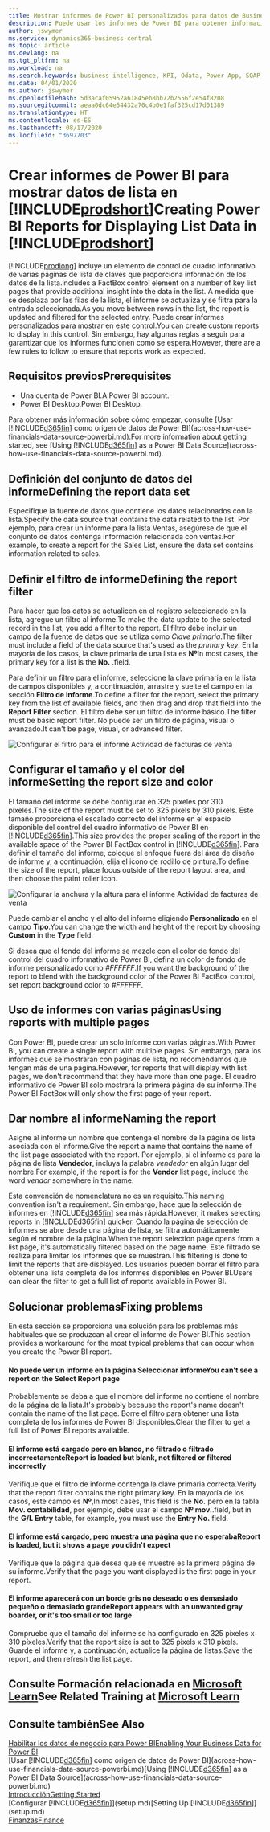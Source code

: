 ```yaml
---
title: Mostrar informes de Power BI personalizados para datos de Business Central | Documentos de Microsoft
description: Puede usar los informes de Power BI para obtener información adicional sobre los datos en las listas.
author: jswymer
ms.service: dynamics365-business-central
ms.topic: article
ms.devlang: na
ms.tgt_pltfrm: na
ms.workload: na
ms.search.keywords: business intelligence, KPI, Odata, Power App, SOAP, analysis
ms.date: 04/01/2020
ms.author: jswymer
ms.openlocfilehash: 5d3acaf05952a61845eb8bb72b2556f2e54f8208
ms.sourcegitcommit: aeaa0dc64e54432a70c4b0e1faf325cd17d01389
ms.translationtype: HT
ms.contentlocale: es-ES
ms.lasthandoff: 08/17/2020
ms.locfileid: "3697703"
---
```

# <a name="creating-power-bi-reports-for-displaying-list-data-in-prodshort"></a><span data-ttu-id="68621-103">Crear informes de Power BI para mostrar datos de lista en [!INCLUDE[prodshort](includes/prodshort.md)]</span><span class="sxs-lookup"><span data-stu-id="68621-103">Creating Power BI Reports for Displaying List Data in [!INCLUDE[prodshort](includes/prodshort.md)]</span></span>

[!INCLUDE[prodlong](includes/prodlong.md)] <span data-ttu-id="68621-104">incluye un elemento de control de cuadro informativo de varias páginas de lista de claves que proporciona información de los datos de la lista.</span><span class="sxs-lookup"><span data-stu-id="68621-104">includes a FactBox control element on a number of key list pages that provide additional insight into the data in the list.</span></span> <span data-ttu-id="68621-105">A medida que se desplaza por las filas de la lista, el informe se actualiza y se filtra para la entrada seleccionada.</span><span class="sxs-lookup"><span data-stu-id="68621-105">As you move between rows in the list, the report is updated and filtered for the selected entry.</span></span> <span data-ttu-id="68621-106">Puede crear informes personalizados para mostrar en este control.</span><span class="sxs-lookup"><span data-stu-id="68621-106">You can create custom reports to display in this control.</span></span> <span data-ttu-id="68621-107">Sin embargo, hay algunas reglas a seguir para garantizar que los informes funcionen como se espera.</span><span class="sxs-lookup"><span data-stu-id="68621-107">However, there are a few rules to follow to ensure that reports work as expected.</span></span>  

## <a name="prerequisites"></a><span data-ttu-id="68621-108">Requisitos previos</span><span class="sxs-lookup"><span data-stu-id="68621-108">Prerequisites</span></span>

- <span data-ttu-id="68621-109">Una cuenta de Power BI.</span><span class="sxs-lookup"><span data-stu-id="68621-109">A Power BI account.</span></span>
- <span data-ttu-id="68621-110">Power BI Desktop.</span><span class="sxs-lookup"><span data-stu-id="68621-110">Power BI Desktop.</span></span>

<span data-ttu-id="68621-111">Para obtener más información sobre cómo empezar, consulte [Usar [!INCLUDE[d365fin](includes/d365fin_md.md)] como origen de datos de Power BI](across-how-use-financials-data-source-powerbi.md).</span><span class="sxs-lookup"><span data-stu-id="68621-111">For more information about getting started, see [Using [!INCLUDE[d365fin](includes/d365fin_md.md)] as a Power BI Data Source](across-how-use-financials-data-source-powerbi.md).</span></span>

## <a name="defining-the-report-data-set"></a><span data-ttu-id="68621-112">Definición del conjunto de datos del informe</span><span class="sxs-lookup"><span data-stu-id="68621-112">Defining the report data set</span></span>

<span data-ttu-id="68621-113">Especifique la fuente de datos que contiene los datos relacionados con la lista.</span><span class="sxs-lookup"><span data-stu-id="68621-113">Specify the data source that contains the data related to the list.</span></span> <span data-ttu-id="68621-114">Por ejemplo, para crear un informe para la lista Ventas, asegúrese de que el conjunto de datos contenga información relacionada con ventas.</span><span class="sxs-lookup"><span data-stu-id="68621-114">For example, to create a report for the Sales List, ensure the data set contains information related to sales.</span></span>  

## <a name="defining-the-report-filter"></a><span data-ttu-id="68621-115">Definir el filtro de informe</span><span class="sxs-lookup"><span data-stu-id="68621-115">Defining the report filter</span></span>

<span data-ttu-id="68621-116">Para hacer que los datos se actualicen en el registro seleccionado en la lista, agregue un filtro al informe.</span><span class="sxs-lookup"><span data-stu-id="68621-116">To make the data update to the selected record in the list, you add a filter to the report.</span></span> <span data-ttu-id="68621-117">El filtro debe incluir un campo de la fuente de datos que se utiliza como *Clave primaria*.</span><span class="sxs-lookup"><span data-stu-id="68621-117">The filter must include a field of the data source that's used as the *primary key*.</span></span> <span data-ttu-id="68621-118">En la mayoría de los casos, la clave primaria de una lista es **Nº**</span><span class="sxs-lookup"><span data-stu-id="68621-118">In most cases, the primary key for a list is the **No.**</span></span> <span data-ttu-id="68621-119">.</span><span class="sxs-lookup"><span data-stu-id="68621-119">field.</span></span>

<span data-ttu-id="68621-120">Para definir un filtro para el informe, seleccione la clave primaria en la lista de campos disponibles y, a continuación, arrastre y suelte el campo en la sección **Filtro de informe**.</span><span class="sxs-lookup"><span data-stu-id="68621-120">To define a filter for the report, select the primary key from the list of available fields, and then drag and drop that field into the **Report Filter** section.</span></span> <span data-ttu-id="68621-121">El filtro debe ser un filtro de informe básico.</span><span class="sxs-lookup"><span data-stu-id="68621-121">The filter must be basic report filter.</span></span> <span data-ttu-id="68621-122">No puede ser un filtro de página, visual o avanzado.</span><span class="sxs-lookup"><span data-stu-id="68621-122">It can't be page, visual, or advanced filter.</span></span> 

![Configurar el filtro para el informe Actividad de facturas de venta](./media/across-how-use-powerbi-reports-factbox/financials-powerbi-report-filter.png)

## <a name="setting-the-report-size-and-color"></a><span data-ttu-id="68621-124">Configurar el tamaño y el color del informe</span><span class="sxs-lookup"><span data-stu-id="68621-124">Setting the report size and color</span></span>

<span data-ttu-id="68621-125">El tamaño del informe se debe configurar en 325 píxeles por 310 píxeles.</span><span class="sxs-lookup"><span data-stu-id="68621-125">The size of the report must be set to 325 pixels by 310 pixels.</span></span> <span data-ttu-id="68621-126">Este tamaño proporciona el escalado correcto del informe en el espacio disponible del control del cuadro informativo de Power BI en [!INCLUDE[d365fin](includes/d365fin_md.md)].</span><span class="sxs-lookup"><span data-stu-id="68621-126">This size provides the proper scaling of the report in the available space of the Power BI FactBox control in [!INCLUDE[d365fin](includes/d365fin_md.md)].</span></span> <span data-ttu-id="68621-127">Para definir el tamaño del informe, coloque el enfoque fuera del área de diseño de informe y, a continuación, elija el icono de rodillo de pintura.</span><span class="sxs-lookup"><span data-stu-id="68621-127">To define the size of the report, place focus outside of the report layout area, and then choose the paint roller icon.</span></span>

![Configurar la anchura y la altura para el informe Actividad de facturas de venta](./media/across-how-use-powerbi-reports-factbox/financials-powerbi-report-sizing.png)

<span data-ttu-id="68621-129">Puede cambiar el ancho y el alto del informe eligiendo **Personalizado** en el campo **Tipo**.</span><span class="sxs-lookup"><span data-stu-id="68621-129">You can change the width and height of the report by choosing **Custom** in the **Type** field.</span></span>

<span data-ttu-id="68621-130">Si desea que el fondo del informe se mezcle con el color de fondo del control del cuadro informativo de Power BI, defina un color de fondo de informe personalizado como *#FFFFFF*.</span><span class="sxs-lookup"><span data-stu-id="68621-130">If you want the background of the report to blend with the background color of the Power BI FactBox control, set report background color to *#FFFFFF*.</span></span> 

## <a name="using-reports-with-multiple-pages"></a><span data-ttu-id="68621-131">Uso de informes con varias páginas</span><span class="sxs-lookup"><span data-stu-id="68621-131">Using reports with multiple pages</span></span>

<span data-ttu-id="68621-132">Con Power BI, puede crear un solo informe con varias páginas.</span><span class="sxs-lookup"><span data-stu-id="68621-132">With Power BI, you can create a single report with multiple pages.</span></span> <span data-ttu-id="68621-133">Sin embargo, para los informes que se mostrarán con páginas de lista, no recomendamos que tengan más de una página.</span><span class="sxs-lookup"><span data-stu-id="68621-133">However, for reports that will display with list pages, we don't recommend that they have more than one page.</span></span> <span data-ttu-id="68621-134">El cuadro informativo de Power BI solo mostrará la primera página de su informe.</span><span class="sxs-lookup"><span data-stu-id="68621-134">The Power BI FactBox will only show the first page of your report.</span></span>

## <a name="naming-the-report"></a><span data-ttu-id="68621-135">Dar nombre al informe</span><span class="sxs-lookup"><span data-stu-id="68621-135">Naming the report</span></span>

<span data-ttu-id="68621-136">Asigne al informe un nombre que contenga el nombre de la página de lista asociada con el informe.</span><span class="sxs-lookup"><span data-stu-id="68621-136">Give the report a name that contains the name of the list page associated with the report.</span></span> <span data-ttu-id="68621-137">Por ejemplo, si el informe es para la página de lista **Vendedor**, incluya la palabra *vendedor* en algún lugar del nombre.</span><span class="sxs-lookup"><span data-stu-id="68621-137">For example, if the report is for the **Vendor** list page, include the word *vendor* somewhere in the name.</span></span>  

<span data-ttu-id="68621-138">Esta convención de nomenclatura no es un requisito.</span><span class="sxs-lookup"><span data-stu-id="68621-138">This naming convention isn't a requirement.</span></span> <span data-ttu-id="68621-139">Sin embargo, hace que la selección de informes en [!INCLUDE[d365fin](includes/d365fin_md.md)] sea más rápida.</span><span class="sxs-lookup"><span data-stu-id="68621-139">However, it makes selecting reports in [!INCLUDE[d365fin](includes/d365fin_md.md)] quicker.</span></span> <span data-ttu-id="68621-140">Cuando la página de selección de informes se abre desde una página de lista, se filtra automáticamente según el nombre de la página.</span><span class="sxs-lookup"><span data-stu-id="68621-140">When the report selection page opens from a list page, it's automatically filtered based on the page name.</span></span> <span data-ttu-id="68621-141">Este filtrado se realiza para limitar los informes que se muestran.</span><span class="sxs-lookup"><span data-stu-id="68621-141">This filtering is done to limit the reports that are displayed.</span></span> <span data-ttu-id="68621-142">Los usuarios pueden borrar el filtro para obtener una lista completa de los informes disponibles en Power BI.</span><span class="sxs-lookup"><span data-stu-id="68621-142">Users can clear the filter to get a full list of reports available in Power BI.</span></span>  

## <a name="fixing-problems"></a><span data-ttu-id="68621-143">Solucionar problemas</span><span class="sxs-lookup"><span data-stu-id="68621-143">Fixing problems</span></span>

<span data-ttu-id="68621-144">En esta sección se proporciona una solución para los problemas más habituales que se produzcan al crear el informe de Power BI.</span><span class="sxs-lookup"><span data-stu-id="68621-144">This section provides a workaround for the most typical problems that can occur when you create the Power BI report.</span></span>  

#### <a name="you-cant-see-a-report-on-the-select-report-page"></a><span data-ttu-id="68621-145">No puede ver un informe en la página Seleccionar informe</span><span class="sxs-lookup"><span data-stu-id="68621-145">You can't see a report on the Select Report page</span></span>

<span data-ttu-id="68621-146">Probablemente se deba a que el nombre del informe no contiene el nombre de la página de la lista.</span><span class="sxs-lookup"><span data-stu-id="68621-146">It's probably because the report's name doesn't contain the name of the list page.</span></span> <span data-ttu-id="68621-147">Borre el filtro para obtener una lista completa de los informes de Power BI disponibles.</span><span class="sxs-lookup"><span data-stu-id="68621-147">Clear the filter to get a full list of Power BI reports available.</span></span>  

#### <a name="report-is-loaded-but-blank-not-filtered-or-filtered-incorrectly"></a><span data-ttu-id="68621-148">El informe está cargado pero en blanco, no filtrado o filtrado incorrectamente</span><span class="sxs-lookup"><span data-stu-id="68621-148">Report is loaded but blank, not filtered or filtered incorrectly</span></span>

<span data-ttu-id="68621-149">Verifique que el filtro de informe contenga la clave primaria correcta.</span><span class="sxs-lookup"><span data-stu-id="68621-149">Verify that the report filter contains the right primary key.</span></span> <span data-ttu-id="68621-150">En la mayoría de los casos, este campo es **Nº**,</span><span class="sxs-lookup"><span data-stu-id="68621-150">In most cases, this field is the **No.**</span></span> <span data-ttu-id="68621-151">pero en la tabla **Mov. contabilidad**, por ejemplo, debe usar el campo **Nº mov.**.</span><span class="sxs-lookup"><span data-stu-id="68621-151">field, but in the **G/L Entry** table, for example, you must use the **Entry No.** field.</span></span>

#### <a name="report-is-loaded-but-it-shows-a-page-you-didnt-expect"></a><span data-ttu-id="68621-152">El informe está cargado, pero muestra una página que no esperaba</span><span class="sxs-lookup"><span data-stu-id="68621-152">Report is loaded, but it shows a page you didn't expect</span></span>

<span data-ttu-id="68621-153">Verifique que la página que desea que se muestre es la primera página de su informe.</span><span class="sxs-lookup"><span data-stu-id="68621-153">Verify that the page you want displayed is the first page in your report.</span></span>  

#### <a name="report-appears-with-an-unwanted-gray-boarder-or-its-too-small-or-too-large"></a><span data-ttu-id="68621-154">El informe aparecerá con un borde gris no deseado o es demasiado pequeño o demasiado grande</span><span class="sxs-lookup"><span data-stu-id="68621-154">Report appears with an unwanted gray boarder, or it's too small or too large</span></span>

<span data-ttu-id="68621-155">Compruebe que el tamaño del informe se ha configurado en 325 píxeles x 310 píxeles.</span><span class="sxs-lookup"><span data-stu-id="68621-155">Verify that the report size is set to 325 pixels x 310 pixels.</span></span> <span data-ttu-id="68621-156">Guarde el informe y, a continuación, actualice la página de listas.</span><span class="sxs-lookup"><span data-stu-id="68621-156">Save the report, and then refresh the list page.</span></span>  

## <a name="see-related-training-at-microsoft-learn"></a><span data-ttu-id="68621-157">Consulte Formación relacionada en [Microsoft Learn](/learn/modules/configure-powerbi-excel-dynamics-365-business-central/index)</span><span class="sxs-lookup"><span data-stu-id="68621-157">See Related Training at [Microsoft Learn](/learn/modules/configure-powerbi-excel-dynamics-365-business-central/index)</span></span>

## <a name="see-also"></a><span data-ttu-id="68621-158">Consulte también</span><span class="sxs-lookup"><span data-stu-id="68621-158">See Also</span></span>

[<span data-ttu-id="68621-159">Habilitar los datos de negocio para Power BI</span><span class="sxs-lookup"><span data-stu-id="68621-159">Enabling Your Business Data for Power BI</span></span>](admin-powerbi.md)  
<span data-ttu-id="68621-160">[Usar [!INCLUDE[d365fin](includes/d365fin_md.md)] como origen de datos de Power BI](across-how-use-financials-data-source-powerbi.md)</span><span class="sxs-lookup"><span data-stu-id="68621-160">[Using [!INCLUDE[d365fin](includes/d365fin_md.md)] as a Power BI Data Source](across-how-use-financials-data-source-powerbi.md)</span></span>  
[<span data-ttu-id="68621-161">Introducción</span><span class="sxs-lookup"><span data-stu-id="68621-161">Getting Started</span></span>](product-get-started.md)  
<span data-ttu-id="68621-162">[Configurar [!INCLUDE[d365fin](includes/d365fin_md.md)]](setup.md)</span><span class="sxs-lookup"><span data-stu-id="68621-162">[Setting Up [!INCLUDE[d365fin](includes/d365fin_md.md)]](setup.md)</span></span>  
[<span data-ttu-id="68621-163">Finanzas</span><span class="sxs-lookup"><span data-stu-id="68621-163">Finance</span></span>](finance.md)  
